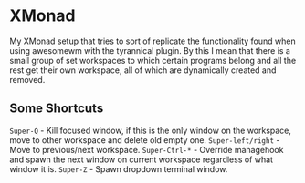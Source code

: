 # XMonad

My XMonad setup that tries to sort of replicate the functionality
found when using awesomewm with the tyrannical plugin. By this I mean
that there is a small group of set workspaces to which certain programs belong
and all the rest get their own workspace, all of which are dynamically created and
removed.

## Some Shortcuts
`Super-Q` - Kill focused window, if this is the only window on the workspace, 
move to other workspace and delete old empty one.
`Super-left/right` - Move to previous/next workspace.
`Super-Ctrl-*` - Override managehook and spawn the next window on current workspace
regardless of what window it is.
`Super-Z` - Spawn dropdown terminal window.
